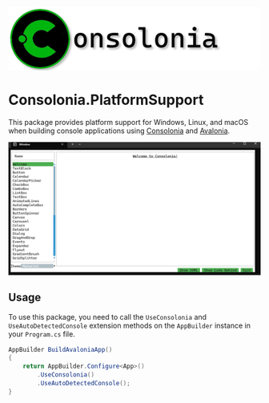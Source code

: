 ![logo](https://raw.githubusercontent.com/jinek/consolonia/main/assets/images/Logo.png)

# Consolonia.PlatformSupport
This package provides platform support for Windows, Linux, and macOS when building console applications using 
[Consolonia](https://github.com/jinek/consolonia) and [Avalonia](https://avaloniaui.net/).

![gallery](https://raw.githubusercontent.com/jinek/consolonia/main/assets/images/Gallery.gif)


## Usage
To use this package, you need to call the `UseConsolonia` and `UseAutoDetectedConsole` extension methods on the `AppBuilder` instance in your `Program.cs` file.

```csharp
AppBuilder BuildAvaloniaApp()
{
    return AppBuilder.Configure<App>()
        .UseConsolonia()
        .UseAutoDetectedConsole();
}
```